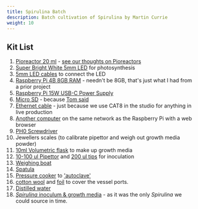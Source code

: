 ```yaml
---
title: Spirulina Batch
description: Batch cultivation of Spirulina by Martin Currie
weight: 10
---
```


## Kit List
1. [Pioreactor 20 ml](https://pioreactor.com/products/pioreactor-20ml?variant=46559156469816) - [see our thoughts on Pioreactors](https://amybo.org/docs/equipment/bioreactors/#pioreactorhttpspioreactorcom)
2. [Super Bright White 5mm LED](https://www.bitsboxuk.com/index.php?main_page=product_info&products_id=1351) for photosynthesis
3. [5mm LED cables](https://pioreactor.com/collections/accessories-and-parts/products/5mm-led-cables) to connect the LED
4. [Raspberry Pi 4B 8GB RAM](https://www.raspberrypi.com/products/raspberry-pi-4-model-b/?variant=raspberry-pi-4-model-b-8gb) - needn't be 8GB, that's just what I had from a prior project
5. [Raspberry Pi 15W USB-C Power Supply](https://www.raspberrypi.com/products/type-c-power-supply/)
6. [Micro SD](https://amzn.eu/d/8nmrnPr) - because [Tom said](https://web.archive.org/web/20231013164051/https://www.tomshardware.com/best-picks/raspberry-pi-microsd-cards)
7. [Ethernet cable](https://amzn.eu/d/2jgbQND) - just because we use CAT8 in the studio for anything in live production
8. [Another computer](https://support.apple.com/kb/sp704?locale=en_GB) on the same network as the Raspberry Pi with a web browser
9.  [PH0 Screwdriver](https://amzn.eu/d/76EeO4N)
10. Jewellers scales (to calibrate pipettor and weigh out growth media powder)
11. [10ml Volumetric flask](https://amzn.eu/d/9mknBdf) to make up growth media
12. [10-100 ul Pipettor](https://amzn.eu/d/c0c6W1G) and [200 ul tips](https://amzn.eu/d/iQaFA3I) for inoculation
13. [Weighing boat](https://amzn.eu/d/3idzob2)
14. [Spatula](https://amzn.eu/d/9w2WCWi)
15. [Pressure cooker](https://amzn.eu/d/8YSNIf9) to ['autoclave'](https://amybo.org/docs/equipment/autoclaves/)
16. [cotton wool](https://amzn.eu/d/8OnPB1M) and [foil](https://amzn.eu/d/3O9vrQs) to cover the vessel ports.
17. [Distilled water](https://amzn.eu/d/edcZw8R)
18. [*Spirulina* inoculum & growth media](https://www.etsy.com/uk/listing/1409321839/live-100ml-spirulina-culture-active?ref=yr_purchases) - as it was the only *Spirulina* we could source in time.

<br>
